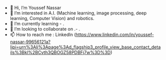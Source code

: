 - 👋 Hi, I’m Youssef Nassar
- 👀 I’m interested in A.I. (Machine learning, image processing, deep learning, Computer Vision) and robotics.
- 🌱 I’m currently learning - .
- 💞️ I’m looking to collaborate on .- .
- 📫 How to reach me : LinkedIn (https://www.linkedin.com/in/youssef-nassar-99656121a?lipi=urn%3Ali%3Apage%3Ad_flagship3_profile_view_base_contact_details%3Bkl%2BCvth3QBOGZ58PDBFj7w%3D%3D)

<!---
Youssef-Nassar/Youssef-Nassar is a ✨ special ✨ repository because its `README.md` (this file) appears on your GitHub profile.
You can click the Preview link to take a look at your changes.
--->
